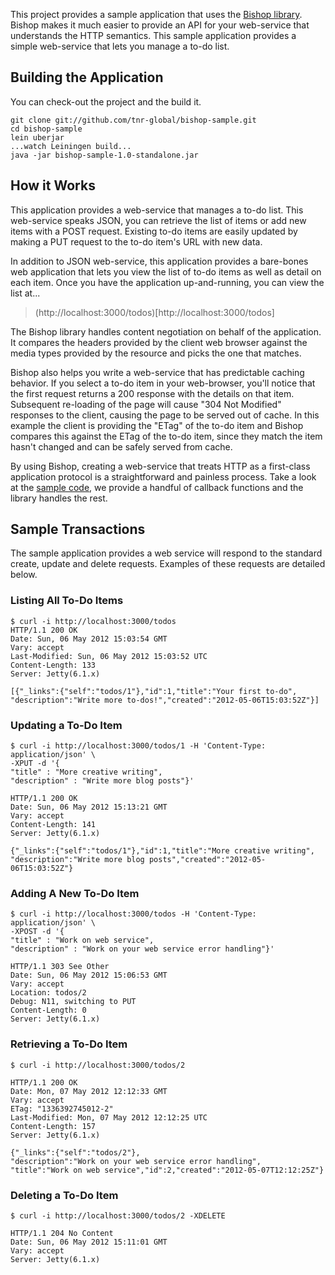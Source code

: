 This project provides a sample application that uses the
[Bishop library](https://github.com/tnr-global/bishop). Bishop makes
it much easier to provide an API for your web-service that understands
the HTTP semantics. This sample application provides a simple
web-service that lets you manage a to-do list.

## Building the Application

You can check-out the project and the build it.

```
git clone git://github.com/tnr-global/bishop-sample.git
cd bishop-sample
lein uberjar
...watch Leiningen build...
java -jar bishop-sample-1.0-standalone.jar
```

## How it Works

This application provides a web-service that manages a to-do
list. This web-service speaks JSON, you can retrieve the list of items
or add new items with a POST request. Existing to-do items are easily
updated by making a PUT request to the to-do item's URL with new data.

In addition to JSON web-service, this application provides a
bare-bones web application that lets you view the list of to-do items
as well as detail on each item. Once you have the application
up-and-running, you can view the list at...

> (http://localhost:3000/todos)[http://localhost:3000/todos]

The Bishop library handles content negotiation on behalf of the
application. It compares the headers provided by the client web
browser against the media types provided by the resource and picks the
one that matches.

Bishop also helps you write a web-service that has predictable caching
behavior. If you select a to-do item in your web-browser, you'll
notice that the first request returns a 200 response with the details
on that item. Subsequent re-loading of the page will cause "304 Not
Modified" responses to the client, causing the page to be served out
of cache. In this example the client is providing the "ETag" of the
to-do item and Bishop compares this against the ETag of the to-do
item, since they match the item hasn't changed and can be safely
served from cache.

By using Bishop, creating a web-service that treats HTTP as a
first-class application protocol is a straightforward and painless
process. Take a look at the
[sample code](https://github.com/tnr-global/bishop-sample/blob/master/src/com/tnrglobal/bishopsample/service.clj),
we provide a handful of callback functions and the library handles the
rest.

## Sample Transactions

The sample application provides a web service will respond to the
standard create, update and delete requests. Examples of these
requests are detailed below.

### Listing All To-Do Items

```
$ curl -i http://localhost:3000/todos
HTTP/1.1 200 OK
Date: Sun, 06 May 2012 15:03:54 GMT
Vary: accept
Last-Modified: Sun, 06 May 2012 15:03:52 UTC
Content-Length: 133
Server: Jetty(6.1.x)

[{"_links":{"self":"todos/1"},"id":1,"title":"Your first to-do",
"description":"Write more to-dos!","created":"2012-05-06T15:03:52Z"}]
```

### Updating a To-Do Item

```
$ curl -i http://localhost:3000/todos/1 -H 'Content-Type: application/json' \
-XPUT -d '{
"title" : "More creative writing",
"description" : "Write more blog posts"}'

HTTP/1.1 200 OK
Date: Sun, 06 May 2012 15:13:21 GMT
Vary: accept
Content-Length: 141
Server: Jetty(6.1.x)

{"_links":{"self":"todos/1"},"id":1,"title":"More creative writing",
"description":"Write more blog posts","created":"2012-05-06T15:03:52Z"}
```

### Adding A New To-Do Item

```
$ curl -i http://localhost:3000/todos -H 'Content-Type: application/json' \
-XPOST -d '{
"title" : "Work on web service",
"description" : "Work on your web service error handling"}'

HTTP/1.1 303 See Other
Date: Sun, 06 May 2012 15:06:53 GMT
Vary: accept
Location: todos/2
Debug: N11, switching to PUT
Content-Length: 0
Server: Jetty(6.1.x)
```

### Retrieving a To-Do Item

```
$ curl -i http://localhost:3000/todos/2

HTTP/1.1 200 OK
Date: Mon, 07 May 2012 12:12:33 GMT
Vary: accept
ETag: "1336392745012-2"
Last-Modified: Mon, 07 May 2012 12:12:25 UTC
Content-Length: 157
Server: Jetty(6.1.x)

{"_links":{"self":"todos/2"},
"description":"Work on your web service error handling",
"title":"Work on web service","id":2,"created":"2012-05-07T12:12:25Z"}
```

### Deleting a To-Do Item

```
$ curl -i http://localhost:3000/todos/2 -XDELETE

HTTP/1.1 204 No Content
Date: Sun, 06 May 2012 15:11:01 GMT
Vary: accept
Server: Jetty(6.1.x)
```
